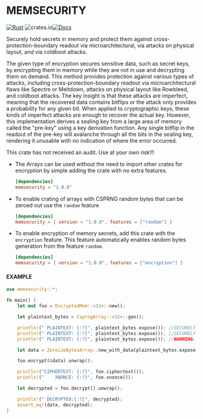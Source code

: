 # MEMSECURITY

[![Rust](https://github.com/448-engineering/MEMSECURITY/actions/workflows/rust.yml/badge.svg?branch=master)](https://github.com/448-engineering/MEMSECURITY/actions/workflows/rust.yml)  ![crates.io](https://img.shields.io/crates/v/memsecurity.svg)[![Docs](https://docs.rs/memsecurity/badge.svg)](https://docs.rs/memsecurity)


Securely hold secrets in memory and protect them against cross-protection-boundary readout via microarchitectural, via attacks on physical layout, and via coldboot attacks.

The given type of encryption secures sensitive data, such as secret keys, by encrypting them in memory while they are not in use and decrypting them on demand. This method provides protection against various types of attacks, including cross-protection-boundary readout via microarchitectural flaws like Spectre or Meltdown, attacks on physical layout like Rowbleed, and coldboot attacks. The key insight is that these attacks are imperfect, meaning that the recovered data contains bitflips or the attack only provides a probability for any given bit. When applied to cryptographic keys, these kinds of imperfect attacks are enough to recover the actual key. However, this implementation derives a sealing key from a large area of memory called the "pre-key" using a key derivation function. Any single bitflip in the readout of the pre-key will avalanche through all the bits in the sealing key, rendering it unusable with no indication of where the error occurred.


This crate has not received an audit. Use at your own risk!!!

- The Arrays can be used without the need to import other crates for encryption by simple adding the crate with no extra features.
    ```toml
    [dependencies]
    memsecurity = "1.0.0"
    ```

- To enable crating of arrays with CSPRNG random bytes that can be zeroed out use the `random` feature
    ```toml
    [dependencies]
    memsecurity = { version = "1.0.0", features = ["random"] }
    ```

- To enable encryption of memory secrets, add this crate with the `encryption` feature. This feature automatically enables random bytes generation from the feature `random`.
    ```toml
    [dependencies]
    memsecurity = { version = "1.0.0", features = ["encryption"] }
    ```


#### EXAMPLE
```rust
use memsecurity::*;

fn main() {
    let mut foo = EncryptedMem::<32>::new();

    let plaintext_bytes = CsprngArray::<32>::gen();

    println!(" PLAINTEXT: {:?}", plaintext_bytes.expose()); //SECURELY PRINTED TO CONSOLE USING DEBUG TRAIT
    println!(" PLAINTEXT: {:?}", plaintext_bytes.expose()); //SECURELY PRINTED TO CONSOLE USING DISPLAY TRAIT
    println!(" PLAINTEXT: {:?}", plaintext_bytes.expose()); //WARNING: THIS IS AN EXAMPLE, DO NOT PRINT SECRETS IN CODE

    let data = ZeroizeBytesArray::new_with_data(plaintext_bytes.expose());

    foo.encrypt(&data).unwrap();

    println!("CIPHERTEXT: {:?}", foo.ciphertext());
    println!("    XNONCE: {:?}", foo.xnonce());

    let decrypted = foo.decrypt().unwrap();

    println!(" DECRYPTED:{:?}", decrypted);
    assert_eq!(data, decrypted);
}
```